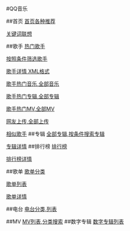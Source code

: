 #QQ音乐

##首页
[首页各种推荐](https://u.y.qq.com/cgi-bin/musicu.fcg?callback=recom285214602887375&g_tk=5381&jsonpCallback=recom285214602887375&loginUin=0&hostUin=0&format=jsonp&inCharset=utf8&outCharset=utf-8&notice=0&platform=yqq&needNewCode=0&data={"comm":{"ct":24},"category":{"method":"get_hot_category","param":{"qq":""},"module":"music.web_category_svr"},"recomPlaylist":{"method":"get_hot_recommend","param":{"async":1,"cmd":2},"module":"playlist.HotRecommendServer"},"playlist":{"method":"get_playlist_by_category","param":{"id":8,"curPage":1,"size":40,"order":5,"titleid":8},"module":"playlist.PlayListPlazaServer"},"new_song":{"module":"QQMusic.MusichallServer","method":"GetNewSong","param":{"type":0}},"new_album":{"module":"music.web_album_library","method":"get_album_by_tags","param":{"area":1,"company":-1,"genre":-1,"type":-1,"year":-1,"sort":2,"get_tags":1,"sin":0,"num":40,"click_albumid":0}},"toplist":{"module":"music.web_toplist_svr","method":"get_toplist_index","param":{}},"focus":{"module":"QQMusic.MusichallServer","method":"GetFocus","param":{}}})

[关键词联想](https://c.y.qq.com/splcloud/fcgi-bin/smartbox_new.fcg?is_xml=0&format=jsonp&key=薛之谦&g_tk=5381&jsonpCallback=SmartboxKeysCallbackmod_search868&loginUin=0&hostUin=0&format=jsonp&inCharset=utf8&outCharset=utf-8&notice=0&platform=yqq&needNewCode=0)

##歌手
[热门歌手](https://u.y.qq.com/cgi-bin/musicu.fcg?callback=getUCGI5631175775753452&g_tk=5381&jsonpCallback=getUCGI5631175775753452&loginUin=0&hostUin=0&format=jsonp&inCharset=utf8&outCharset=utf-8&notice=0&platform=yqq&needNewCode=0&data={"comm":{"ct":24,"cv":10000},"singerList":{"module":"Music.SingerListServer","method":"get_singer_list","param":{"area":-100,"sex":-100,"genre":-100,"index":-100,"sin":0,"cur_page":1}}})

[按照条件筛选歌手](https://u.y.qq.com/cgi-bin/musicu.fcg?callback=getUCGI07553138911468515&g_tk=5381&jsonpCallback=getUCGI07553138911468515&loginUin=0&hostUin=0&format=jsonp&inCharset=utf8&outCharset=utf-8&notice=0&platform=yqq&needNewCode=0&data={"comm":{"ct":24,"cv":10000},"singerList":{"module":"Music.SingerListServer","method":"get_singer_list","param":{"area":200,"sex":0,"genre":1,"index":24,"sin":0,"cur_page":1}}})

[歌手详情 XML格式](https://c.y.qq.com/splcloud/fcgi-bin/fcg_get_singer_desc.fcg?singermid=002J4UUk29y8BY&utf8=1&outCharset=utf-8&format=xml&r=1541476001581)

[歌手热门音乐,全部音乐](https://c.y.qq.com/v8/fcg-bin/fcg_v8_singer_track_cp.fcg?g_tk=5381&jsonpCallback=MusicJsonCallbacksinger_track&loginUin=0&hostUin=0&format=jsonp&inCharset=utf8&outCharset=utf-8&notice=0&platform=yqq&needNewCode=0&singermid=002J4UUk29y8BY&order=listen&begin=0&num=30&songstatus=1)

[歌手热门专辑,全部专辑](https://u.y.qq.com/cgi-bin/musicu.fcg?callback=getUCGI9256108872123161&g_tk=5381&jsonpCallback=getUCGI9256108872123161&loginUin=0&hostUin=0&format=jsonp&inCharset=utf8&outCharset=utf-8&notice=0&platform=yqq&needNewCode=0&data={"singerAlbum":{"method":"get_singer_album","param":{"singermid":"002J4UUk29y8BY","order":"time","begin":0,"num":5,"exstatus":1},"module":"music.web_singer_info_svr"}})

[歌手热门MV,全部MV](https://c.y.qq.com/mv/fcgi-bin/fcg_singer_mv.fcg?cid=205360581&singermid=002J4UUk29y8BY&order=listen&begin=0&num=5&g_tk=5381&jsonpCallback=singermvlistJsonCallback&loginUin=0&hostUin=0&format=jsonp&inCharset=utf8&outCharset=utf-8&notice=0&platform=yqq&needNewCode=0)

[网友上传,全部上传](https://c.y.qq.com/mv/fcgi-bin/fcg_singer_mv.fcg?cid=205360581&g_tk=5381&jsonpCallback=singerfanmvlistJsonCallback&loginUin=0&hostUin=0&format=jsonp&inCharset=utf8&outCharset=utf-8&notice=0&platform=yqq&needNewCode=0&singermid=002J4UUk29y8BY&order=time&begin=0&num=5&cmd=1)

[相似歌手](https://c.y.qq.com/v8/fcg-bin/fcg_v8_simsinger.fcg?utf8=1&singer_mid=002J4UUk29y8BY&start=0&num=5&g_tk=5381&jsonpCallback=SingerSimCallback&loginUin=0&hostUin=0&format=jsonp&inCharset=utf8&outCharset=utf-8&notice=0&platform=yqq&needNewCode=0)
##专辑
[全部专辑,按条件搜索专辑](https://u.y.qq.com/cgi-bin/musicu.fcg?callback=getUCGI5127919475212546&g_tk=5381&jsonpCallback=getUCGI5127919475212546&loginUin=0&hostUin=0&format=jsonp&inCharset=utf8&outCharset=utf-8&notice=0&platform=yqq&needNewCode=0&data={"albumlib":{"method":"get_album_by_tags","param":{"area":0,"company":-1,"genre":-1,"type":-1,"year":-1,"sort":2,"get_tags":1,"sin":0,"num":20,"click_albumid":0},"module":"music.web_album_library"}})

[专辑详情](https://c.y.qq.com/v8/fcg-bin/fcg_v8_album_info_cp.fcg?albummid=001L7UIu3GXVtT&g_tk=5381&jsonpCallback=albuminfoCallback&loginUin=0&hostUin=0&format=jsonp&inCharset=utf8&outCharset=utf-8&notice=0&platform=yqq&needNewCode=0)
##排行榜
[排行榜](https://c.y.qq.com/v8/fcg-bin/fcg_v8_toplist_opt.fcg?page=index&format=html&tpl=macv4&v8debug=1&jsonCallback=jsonCallback)

[排行榜详情](https://c.y.qq.com/v8/fcg-bin/fcg_v8_toplist_cp.fcg?tpl=3&page=detail&date=2018-11-06&topid=4&type=top&song_begin=0&song_num=30&g_tk=5381&jsonpCallback=MusicJsonCallbacktoplist&loginUin=0&hostUin=0&format=jsonp&inCharset=utf8&outCharset=utf-8&notice=0&platform=yqq&needNewCode=0)

##歌单
[歌单分类](https://c.y.qq.com/splcloud/fcgi-bin/fcg_get_diss_tag_conf.fcg?g_tk=5381&jsonpCallback=getPlaylistTags&loginUin=0&hostUin=0&format=jsonp&inCharset=utf8&outCharset=utf-8&notice=0&platform=yqq&needNewCode=0)

[歌单列表](https://c.y.qq.com/splcloud/fcgi-bin/fcg_get_diss_by_tag.fcg?picmid=1&rnd=0.13298315679607398&g_tk=5381&jsonpCallback=getPlaylist&loginUin=0&hostUin=0&format=jsonp&inCharset=utf8&outCharset=utf-8&notice=0&platform=yqq&needNewCode=0&categoryId=10000000&sortId=5&sin=0&ein=29)

[歌单详情](https://c.y.qq.com/qzone/fcg-bin/fcg_ucc_getcdinfo_byids_cp.fcg?type=1&json=1&utf8=1&onlysong=0&disstid=5118523354&format=jsonp&g_tk=5381&jsonpCallback=playlistinfoCallback&loginUin=0&hostUin=0&format=jsonp&inCharset=utf8&outCharset=utf-8&notice=0&platform=yqq&needNewCode=0)

##电台
[电台分类,列表](https://c.y.qq.com/v8/fcg-bin/fcg_v8_radiolist.fcg?channel=radio&format=jsonp&page=index&tpl=wk&new=1&p=0.012988281318840889&g_tk=5381&jsonpCallback=MusicJsonCallback9931622022455859&loginUin=0&hostUin=0&format=jsonp&inCharset=utf8&outCharset=utf-8&notice=0&platform=yqq&needNewCode=0)

##MV
[MV列表,分类搜索](https://c.y.qq.com/mv/fcgi-bin/getmv_by_tag?g_tk=5381&jsonpCallback=getMvlist&loginUin=0&hostUin=0&format=jsonp&inCharset=utf8&outCharset=utf-8&notice=0&platform=yqq&needNewCode=0&utf8=1&type=2&year=0&area=0&tag=0&pageno=0&pagecount=20&otype=json&taglist=1&_=0.6077782493154285)
##数字专辑
[数字专辑列表](https://c.y.qq.com/v8/fcg-bin/musicmall.fcg?g_tk=5381&jsonpCallback=MusicJsonCallback15853754587289481&loginUin=0&hostUin=0&format=jsonp&inCharset=utf8&outCharset=utf-8&notice=0&platform=yqq&needNewCode=0&cmd=pc_index_new)